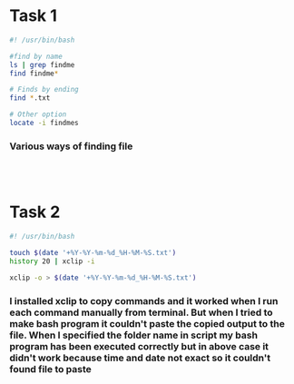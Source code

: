 # Task 1

```bash
#! /usr/bin/bash

#find by name
ls | grep findme
find findme*

# Finds by ending 
find *.txt 

# Other option
locate -i findmes
```
### Various ways of finding file
<br />
<br />

# Task 2

```bash
#! /usr/bin/bash

touch $(date '+%Y-%Y-%m-%d_%H-%M-%S.txt')
history 20 | xclip -i

xclip -o > $(date '+%Y-%Y-%m-%d_%H-%M-%S.txt')
```
   
### I installed xclip to copy commands and it worked when I run each command manually from terminal. But when I tried to make bash program it couldn't paste the copied output to the file. When I specified the folder name in script my bash program has been executed correctly but in above case it didn't work because time and date not exact so it couldn't found file to paste
<br />

